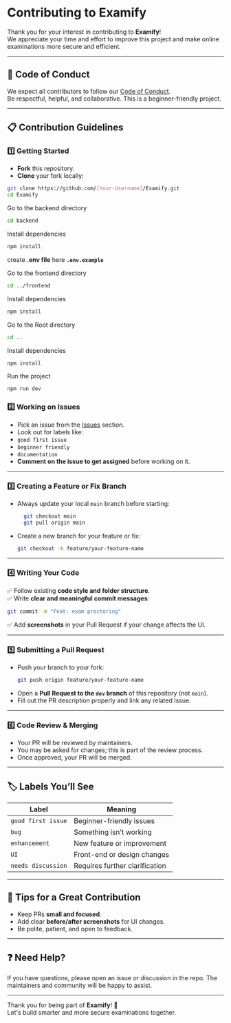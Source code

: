 # Contributing to Examify

Thank you for your interest in contributing to **Examify**!  
We appreciate your time and effort to improve this project and make online examinations more secure and efficient.

---

## 🚀 Code of Conduct

We expect all contributors to follow our [Code of Conduct](./CODE_OF_CONDUCT.md).  
Be respectful, helpful, and collaborative. This is a beginner-friendly project.

---

## 📋 Contribution Guidelines

### 1️⃣ Getting Started

- **Fork** this repository.
- **Clone** your fork locally:

```bash
git clone https://github.com/[Your-Username]/Examify.git
cd Examify
```

Go to the backend directory

```bash
cd backend
```

Install dependencies

```bash
npm install
```

create **.env file** here **`.env.example`**

Go to the frontend directory

```bash
cd ../frontend
```

Install dependencies

```bash
npm install
```

Go to the Root directory

```bash
cd ..
```

Install dependencies

```bash
npm install
```

Run the project

```bash
npm run dev
```

### 2️⃣ Working on Issues

- Pick an issue from the [Issues](https://github.com/diveshsaini1991/Examify/issues) section.
- Look out for labels like:
- `good first issue`
- `beginner friendly`
- `documentation`
- **Comment on the issue to get assigned** before working on it.

---

### 3️⃣ Creating a Feature or Fix Branch

- Always update your local `main` branch before starting:
  ```bash
    git checkout main
    git pull origin main
  ```
- Create a new branch for your feature or fix:
  ```bash
  git checkout -b feature/your-feature-name
  ```

---

### 4️⃣ Writing Your Code

✅ Follow existing **code style and folder structure**.  
✅ Write **clear and meaningful commit messages**:

```bash
git commit -m "Feat: exam proctoring"
```

✅ Add **screenshots** in your Pull Request if your change affects the UI.

---

### 5️⃣ Submitting a Pull Request

- Push your branch to your fork:
  ```bash
  git push origin feature/your-feature-name
  ```
- Open a **Pull Request to the `dev` branch** of this repository (not `main`).
- Fill out the PR description properly and link any related Issue.

---

### 6️⃣ Code Review & Merging

- Your PR will be reviewed by maintainers.
- You may be asked for changes; this is part of the review process.
- Once approved, your PR will be merged.

---

## 🏷 Labels You’ll See

| Label              | Meaning                        |
| ------------------ | ------------------------------ |
| `good first issue` | Beginner-friendly issues       |
| `bug`              | Something isn’t working        |
| `enhancement`      | New feature or improvement     |
| `UI`               | Front-end or design changes    |
| `needs discussion` | Requires further clarification |

---

## 🙌 Tips for a Great Contribution

- Keep PRs **small and focused**.
- Add clear **before/after screenshots** for UI changes.
- Be polite, patient, and open to feedback.

---

## ❓ Need Help?

If you have questions, please open an issue or discussion in the repo. The maintainers and community will be happy to assist.

---

Thank you for being part of **Examify**! 🙌  
Let's build smarter and more secure examinations together.

